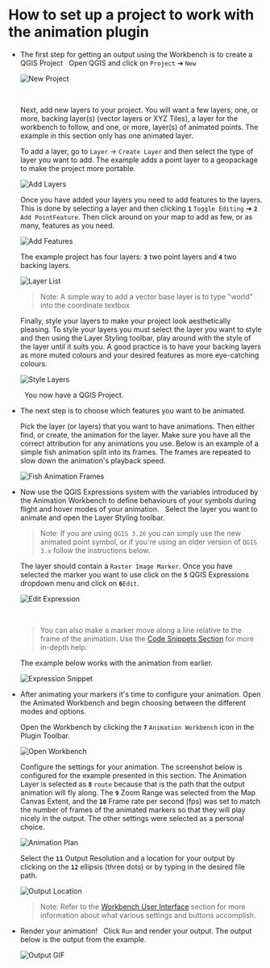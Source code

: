 # How to set up a project to work with the animation plugin

- The first step for getting an output using the Workbench is to create a QGIS Project
    &nbsp;<!--Adds blank space for formatting-->
   Open QGIS and click on `Project` ➔ `New`

    ![New Project](img/008_NewProject_1.png)

    &nbsp;<!--Adds blank space for formatting-->

    Next, add new layers to your project. You will want a few layers; one, or more, backing
    layer(s) (vector layers or XYZ Tiles), a layer for the workbench to follow, and one,
    or more, layer(s) of animated points. The example in this section only has one animated
    layer.
    &nbsp;<!--Adds blank space for formatting-->

    To add a layer, go to `Layer` -> `Create Layer` and then select the type of layer you
    want to add. The example adds a point layer to a geopackage to make the project more
    portable.

    ![Add Layers](img/008_AddLayers_1.png)

    Once you have added your layers you need to add features to the layers. This is done
    by selecting a layer and then clicking **`1`**  `Toggle Editing` ➔ **`2`**  `Add PointFeature`.
    Then click around on your map to add as few, or as many, features as you need.

    ![Add Features](img/009_AddFeatures_1.png)

    The example project has four layers: **`3`** two point layers and **`4`** two backing layers.

    ![Layer List](img/010_LayersList_10.png)

    > Note: A simple way to add a vector base layer is to type "world" into the coordinate
    textbox

    Finally, style your layers to make your project look aesthetically pleasing. To
    style your layers you must select the layer you want to style and then using the
    Layer Styling toolbar, play around with the style of the layer until it suits you. A
    good practice is to have your backing layers as more muted colours and your desired
    features as more eye-catching colours.

    ![Style Layers](img/011_StyledLayers_1.png)

    &nbsp;<!--Adds blank space for formatting-->
    You now have a QGIS Project.
    &nbsp;<!--Adds blank space for formatting-->

- The next step is to choose which features you want to be animated.
    &nbsp;<!--Adds blank space for formatting-->

   Pick the layer (or layers) that you want to have animations. Then either find, or create,
   the animation for the layer. Make sure you have all the correct attribution for any
   animations you use. Below is an example of a simple fish animation split into its frames.
   The frames are repeated to slow down the animation's playback speed.

   ![Fish Animation Frames](img/012_FishAnimation_1.png)
    &nbsp;<!--Adds blank space for formatting-->

- Now use the QGIS Expressions system with the variables introduced by the Animation
   Workbench to define behaviours of your symbols during flight and hover modes of your
   animation.
    &nbsp;<!--Adds blank space for formatting-->
    Select the layer you want to animate and open the Layer Styling toolbar.

    > Note: If you are using `QGIS 3.26` you can simply use the new animated point symbol,
    or if you're using an older version of `QGIS 3.x` follow the instructions below.

    The layer should contain a `Raster Image Marker`. Once you have selected the marker you
    want to use click on the **`5`** QGIS Expressions dropdown menu and click on **`6`**`Edit`.

    ![Edit Expression](img/013_EditExpression_1.png)

    &nbsp;<!--Adds blank space for formatting-->
    > You can also make a marker move along a line relative to the frame of the animation.
    Use the [Code Snippets Section](../library/snippets.md) for more in-depth help.

    The example below works with the animation from earlier.

    ![Expression Snippet](img/014_FishExpression_1.png)
    &nbsp;<!--Adds blank space for formatting-->

- After animating your markers it's time to configure your animation. Open the Animated
    Workbench and begin choosing between the different modes and options.
    &nbsp;<!--Adds blank space for formatting-->

    Open the Workbench by clicking the **`7`** `Animation Workbench` icon in the Plugin Toolbar.

    ![Open Workbench](img/015_OpenAW_1.png)
    &nbsp;<!--Adds blank space for formatting-->

    Configure the settings for your animation. The screenshot below is configured for
    the example presented in this section. The Animation Layer is selected as **`8`** `route`
    because that is the path that the output animation will fly along. The **`9`** Zoom Range was
    selected from the Map Canvas Extent, and the **`10`** Frame rate per second (fps) was set to
    match the number of frames of the animated markers so that they will play nicely in
    the output. The other settings were selected as a personal choice.

    ![Animation Plan](img/016_AnimationPlan_1.png)
    &nbsp;<!--Adds blank space for formatting-->

    Select the **`11`** Output Resolution and a location for your output by clicking on the
    **`12`** ellipsis (three dots) or by typing in the desired file path.

    ![Output Location](img/017_Output_1.png)
    &nbsp;<!--Adds blank space for formatting-->

    > Note:  Refer to the [Workbench User Interface](../docs/../manual/workbench_ui.md) section for more information about
    what various settings and buttons accomplish.

- Render your animation!
   &nbsp;<!--Adds blank space for formatting-->
   Click `Run` and render your output. The output below is the output from the example.

   ![Output GIF](img/manual_output.gif)
